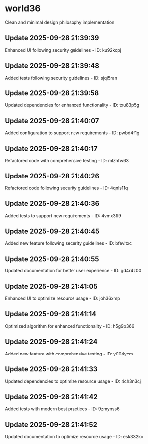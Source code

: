 # world36
Clean and minimal design philosophy implementation

## Update 2025-09-28 21:39:39
Enhanced UI following security guidelines - ID: ku92kcpj


## Update 2025-09-28 21:39:48
Added tests following security guidelines - ID: sjqi5ran


## Update 2025-09-28 21:39:58
Updated dependencies for enhanced functionality - ID: txu83p5g


## Update 2025-09-28 21:40:07
Added configuration to support new requirements - ID: pwbd4f1g


## Update 2025-09-28 21:40:17
Refactored code with comprehensive testing - ID: mlzhfw63


## Update 2025-09-28 21:40:26
Refactored code following security guidelines - ID: 4qnls11q


## Update 2025-09-28 21:40:36
Added tests to support new requirements - ID: 4vmx3fl9


## Update 2025-09-28 21:40:45
Added new feature following security guidelines - ID: bfevitxc


## Update 2025-09-28 21:40:55
Updated documentation for better user experience - ID: gd4r4z00


## Update 2025-09-28 21:41:05
Enhanced UI to optimize resource usage - ID: joh36xmp


## Update 2025-09-28 21:41:14
Optimized algorithm for enhanced functionality - ID: h5g9p366


## Update 2025-09-28 21:41:24
Added new feature with comprehensive testing - ID: yi104ycm


## Update 2025-09-28 21:41:33
Updated dependencies to optimize resource usage - ID: 4ch3n3cj


## Update 2025-09-28 21:41:42
Added tests with modern best practices - ID: 9zmynss6


## Update 2025-09-28 21:41:52
Updated documentation to optimize resource usage - ID: esk332ko

